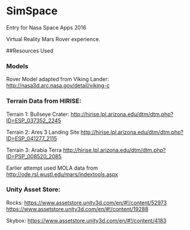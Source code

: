 # SimSpace
Entry for Nasa Space Apps 2016

Virtual Reality Mars Rover experience.

##Resources Used

### Models

Rover Model adapted from Viking Lander: http://nasa3d.arc.nasa.gov/detail/viking-c

### Terrain Data from HIRISE:

Terrain 1: Bullseye Crater:
http://hirise.lpl.arizona.edu/dtm/dtm.php?ID=ESP_037352_2245

Terrain 2: Ares 3 Landing Site
http://hirise.lpl.arizona.edu/dtm/dtm.php?ID=ESP_041277_2115

Terrain 3: Arabia Terra
http://hirise.lpl.arizona.edu/dtm/dtm.php?ID=PSP_008520_2085

Earlier attempt used MOLA data from
http://ode.rsl.wustl.edu/mars/indextools.aspx

### Unity Asset Store:

Rocks:
https://www.assetstore.unity3d.com/en/#!/content/52973
https://www.assetstore.unity3d.com/en/#!/content/19288

Skybox:
https://www.assetstore.unity3d.com/en/#!/content/4183
